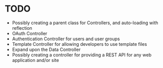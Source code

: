 TODO
=============

- Possibly creating a parent class for Controllers, and auto-loading with reflection
- OAuth Controller
- Authentication Controller for users and user groups
- Template Controller for allowing developers to use template files
- Expand upon the Data Controller
- Possibly creating a controller for providing a REST API for any web application and/or site